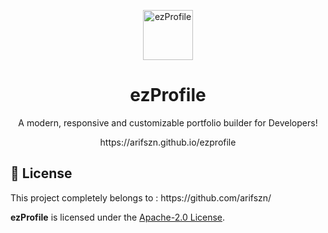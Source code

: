 <p align="center">
  <a href="http://arifszn.github.io/ezprofile" target="_blank">
    <img src="https://arifszn.github.io/assets/img/hosted/ezprofile/logo.png" alt="ezProfile" title="ezProfile" width="80">
  </a>
</p>

<h1 align="center">ezProfile</h1>
<p align="center">A modern, responsive and customizable portfolio builder for Developers!</p>
<p align="center">https://arifszn.github.io/ezprofile</p>

## 📄 License
<p>This project completely belongs to : https://github.com/arifszn/</p>

**ezProfile** is licensed under the [Apache-2.0 License](https://github.com/arifszn/ezprofile/blob/main/LICENSE).
